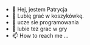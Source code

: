 - 👋 Hej, jestem Patrycja
- 👀 Lubię grać w koszykówkę.
- 🌱 ucze sie programowania
- 💞️ lubie tez grac w gry
- 📫 How to reach me ...

<!---
patrycjaxvv/patrycjaxvv is a ✨ special ✨ repository because its `README.md` (this file) appears on your GitHub profile.
You can click the Preview link to take a look at your changes.
--->
